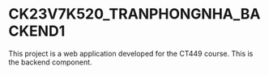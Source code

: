 # CK23V7K520_TRANPHONGNHA_BACKEND1
This project is a web application developed for the CT449 course. This is the backend component.
